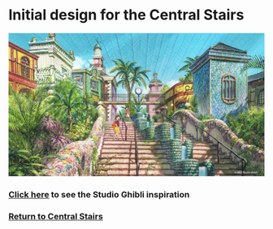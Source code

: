 # Initial design for the Central Stairs

![Stairs imagined](stairs-imagined.png)
### [Click here]() to see the Studio Ghibli inspiration

### [Return to Central Stairs](https://github.com/mollyjones2023/ghibli-simulacrum/blob/main/2-ghibli-grand-warehouse/3-central-stairs/stairs.md)
